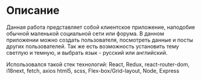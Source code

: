 # Описание

Данная работа представляет собой клиентское приложение, 
наподобие обычной маленькой социальной сети или форума. В данном приложении можно создать пользователя, 
посмотреть данные и посты других пользователей. Так же есть возможность 
установить тему светлую и темную, и выбрать язык - русский или английский.

Использовался такой стек технологий:
React, Redux, react-router-dom, i18next, fetch, axios
html5, scss, Flex-box/Grid-layout, Node, Express
